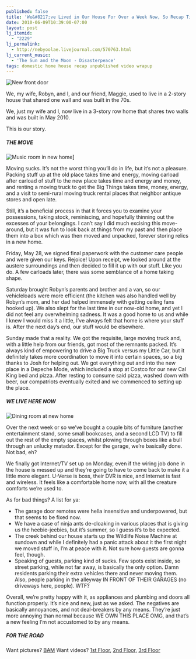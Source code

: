```yaml
---
published: false
title: 'We&#8217;ve Lived in Our House For Over a Week Now, So Recap Time'
date: 2010-06-09T10:39:00-07:00
layout: post
lj_itemid:
  - "2229"
lj_permalink:
  - http://nebyoolae.livejournal.com/570763.html
lj_current_music:
  - 'The Sun and the Moon - Disasterpeace'
tags: domestic home house recap unpublished video wrapup
---
```


![New front door](http://lh5.ggpht.com/_9Yiv4isc_w0/TA8e19GaYRI/AAAAAAAACY0/lYp1jclSI8k/s288/01_frontdoor.jpg)

We, my wife, Robyn, and I, and our friend, Maggie, used to live in a 2-story house that shared one wall and was built in the 70s.

We, just my wife and I, now live in a 3-story row home that shares two walls and was built in May 2010.

This is our story.

<!--more-->

##### THE MOVE

![Music room in new home](http://lh3.ggpht.com/_9Yiv4isc_w0/TA8e8gDZVfI/AAAAAAAACZU/P0dIYzGAUhw/s288/09_musicroom2.jpg)]

Moving sucks. It&#8217;s not the worst thing you&#8217;ll do in life, but it&#8217;s not a pleasure. Packing stuff up at the old place takes time and energy, moving carload after carload of stuff to the new place takes time and energy and money, and renting a moving truck to get the Big Things takes time, money, energy, and a visit to semi-rural moving truck rental places that neighbor antique stores and open late.

Still, it&#8217;s a beneficial process in that it forces you to examine your possessions, taking stock, reminiscing, and hopefully thinning out the excesses of your belongings. I can&#8217;t say I did much excising this move-around, but it was fun to look back at things from my past and then place them into a box which was then moved and unpacked, forever storing relics in a new home.

Friday, May 28, we signed final paperwork with the customer care people and were given our keys. Rejoice! Upon receipt, we looked around at the austere surroundings and then decided to fill it up with our stuff. Like you do. A few carloads later, there was some semblance of a home taking shape.

Saturday brought Robyn&#8217;s parents and brother and a van, so our vehicleloads were more efficient (the kitchen was also handled well by Robyn&#8217;s mom, and her dad helped immensely with getting ceiling fans hooked up). We also slept for the last time in our now-old home, and yet I did not feel any overwhelming sadness. It was a good home to us and while I knew I would miss it a little, I&#8217;ve always felt that home is where your stuff is. After the next day&#8217;s end, our stuff would be elsewhere.

Sunday made that a reality. We got the requisite, large moving truck and, with a little help from our friends, got most of the remnants packed. It&#8217;s always kind of empowering to drive a Big Truck versus my Little Car, but it definitely takes more coordination to move it into certain spaces, so a big thanks to Josh for helping out. We got everything out and into the new place in a Depeche Mode, which included a stop at Costco for our new Cal King bed and pizza. After resting to consume said pizza, washed down with beer, our compatriots eventually exited and we commenced to setting up the place.

##### WE LIVE HERE NOW

![Dining room at new home](http://lh6.ggpht.com/_9Yiv4isc_w0/TA8fFjlEH_I/AAAAAAAACaA/b-twLDthf0U/s288/17_diningroom.jpg)

Over the next week or so we&#8217;ve bought a couple bits of furniture (another entertainment stand, some small bookcases, and a second LCD TV) to fill out the rest of the empty spaces, whilst plowing through boxes like a bull through an unlucky matador. Except for the garage, we&#8217;re basically done. Not bad, eh?

We finally got Internet/TV set up on Monday, even if the wiring job done in the house is messed up and they&#8217;re going to have to come back to make it a little more elegant. U-Verse is boss, their DVR is nice, and Internet is fast and wireless. It feels like a comfortable home now, with all the creature comforts we&#8217;re used to.

As for bad things? A list for ya:

  * The garage door remotes were hella insensitive and underpowered, but that seems to be fixed now.
  * We have a case of ninja ants de-cloaking in various places that is giving us the heebie-jeebies, but it&#8217;s summer, so I guess it&#8217;s to be expected.
  * The creek behind our house starts up the Wildlife Noise Machine at sundown and while I definitely had a panic attack about it the first night we moved stuff in, I&#8217;m at peace with it. Not sure how guests are gonna feel, though.
  * Speaking of guests, parking kind of sucks. Few spots exist inside, so street parking, while not far away, is basically the only option. Damn residents parking their extra vehicles there and never moving them. Also, people parking in the alleyway IN FRONT OF THEIR GARAGES (no driveways here, people). WTF?

Overall, we&#8217;re pretty happy with it, as appliances and plumbing and doors all function properly. It&#8217;s nice and new, just as we asked. The negatives are basically annoyances, and not deal-breakers by any means. They&#8217;re just more annoying than normal because WE OWN THIS PLACE OMG, and that&#8217;s a new feeling I&#8217;m not accustomed to by any means.

##### FOR THE ROAD

Want pictures? [BAM](http://picasaweb.google.com/michael.chadwick/NewHouse)
Want videos? [1st Floor](http://www.youtube.com/watch?v=fjY2_fbxmlk), [2nd Floor](http://www.youtube.com/watch?v=jHgVtU4hnM8), [3rd Floor](http://www.youtube.com/watch?v=t3DTPz1FZaY)
